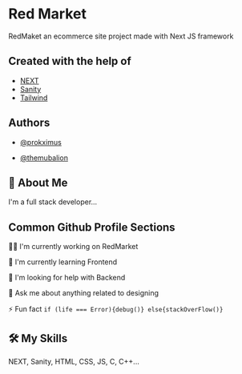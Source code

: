
# Red Market

RedMaket an ecommerce site project made with Next JS framework


## Created with the help of

 - [NEXT](https://nextjs.org/)
 - [Sanity](https://sanity.io)
 - [Tailwind](https://tailwindcss.com/)


## Authors

- [@prokximus](https://www.github.com/SyedAdeebWebDesigning)

- [@themubalion](https://www.github.com/themubalion)
## 🚀 About Me
I'm a full stack developer...


## Common Github Profile Sections
👩‍💻 I'm currently working on RedMarket

🧠 I'm currently learning Frontend 

🤔 I'm looking for help with Backend

💬 Ask me about anything related to designing

⚡️ Fun fact `if (life === Error){debug()} else{stackOverFlow()}`


## 🛠 My Skills
NEXT, Sanity, HTML, CSS, JS, C, C++...

